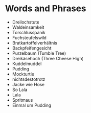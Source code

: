 # Words and Phrases

+ Dreilochstute
+ Waldeinsamkeit
+ Torschlusspanik
+ Fuchsteufelswild
+ Bratkartoffelverhältnis
+ Backpfeifengesicht
+ Purzelbaum (Tumble Tree)
+ Dreikäsehoch (Three Cheese High)
+ Kuddelmuddel 
+ Pudding
+ Mockturtle
+ nichtsdestotrotz
+ Jacke wie Hose
+ So Lala
+ Lala
+ Spritmaus
+ Einmal um Pudding
